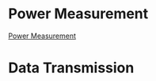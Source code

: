 ---
---

# Power Measurement

[Power Measurement](power-measurement.md)


# Data Transmission 






